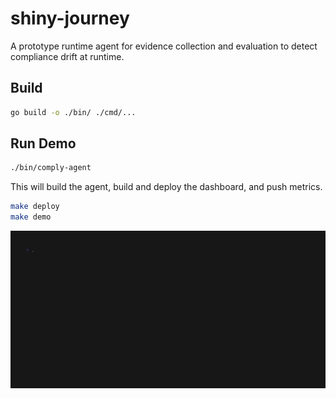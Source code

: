 # shiny-journey

A prototype runtime agent for evidence collection and evaluation to detect compliance drift at runtime.

## Build

```bash
go build -o ./bin/ ./cmd/... 
```

## Run Demo

```bash
./bin/comply-agent
```

This will build the agent, build and deploy the dashboard, and push metrics.

```bash
make deploy
make demo
```

![Simulation](./docs/simulation.gif)